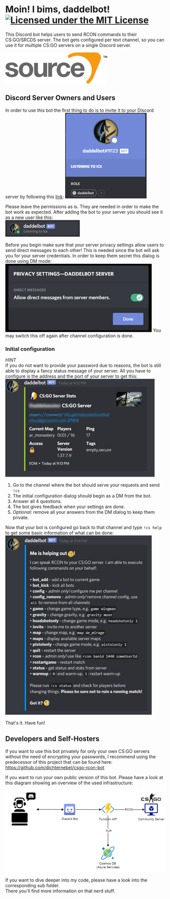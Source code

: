 # Moin! I bims, daddelbot! [![Licensed under the MIT License](https://img.shields.io/badge/License-MIT-blue.svg)](https://github.com/dichternebel/csgo-rcon-bot/blob/main/LICENSE.md)
This Discord bot helps users to send RCON commands to their CS:GO/SRCDS server. The bot gets configured per text channel, so you can use it for multiple CS:GO servers on a single Discord server.

![](assets/320px-Source_engine_logo_and_wordmark.svg.png)

## Discord Server Owners and Users

In order to use this bot the first thing to do is to invite it to your Discord server by following this [link](https://discord.com/oauth2/authorize?client_id=797866820996169779&permissions=27712&scope=bot):
[![](assets/bot_card.png)](https://discord.com/oauth2/authorize?client_id=797866820996169779&permissions=27712&scope=bot)

Please leave the permissions as is. They are needed in order to make the bot work as expected.
After adding the bot to your server you should see it as a new user like this:  
![](assets/bot_listening.png)

Before you begin make sure that your server privacy settings allow users to send direct messages to each other! This is needed since the bot will ask you for your server credentials. In order to keep them secret this dialog is done using DM mode: 
![](assets/server-privacy-settings.png)
You may switch this off again after channel configuration is done.

### Initial configuration

*HINT*  
If you do not want to provide your password due to reasons, the bot is still able to display a fancy status message of your server. All you have to configure is the address and the port of your server to get this:
![](assets/screenshot_status.PNG)

1. Go to the channel where the bot should serve your requests and send `!cs`
2. The initial configuration dialog should begin as a DM from the bot.
3. Answer all 4 questions.
4. The bot gives feedback when your settings are done.
5. *Optional:* remove all your answers from the DM dialog to keep them private.

Now that your bot is configured go back to that channel and type `!cs help` to get some basic information of what can be done:
![](assets/screenshot_help.PNG)

That's it. Have fun!

## Developers and Self-Hosters

If you want to use this bot privately for only your own CS:GO servers without the need of encrypting your passwords, I recommend using the predecessor of this project that can be found here:
https://github.com/dichternebel/csgo-rcon-bot

If you want to run your own public version of this bot. Please have a look at this diagram showing an overview of the used infrastructure:
![](assets/daddelbot_infrastructure.png)

If you want to dive deeper into my code, please have a look into the corresponding sub folder.  
There you'll find more information on that nerd stuff.